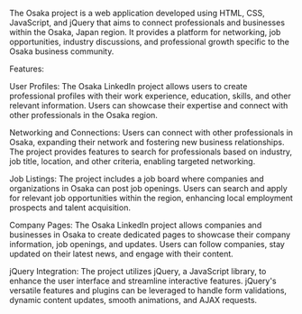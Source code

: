 
The Osaka project is a web application developed 
using HTML, CSS, JavaScript, and jQuery 
that aims to connect professionals and businesses within the Osaka, Japan region. It provides a platform for networking, job opportunities, industry discussions, and professional growth specific to the Osaka business community.

Features:

User Profiles: The Osaka LinkedIn project allows users to create professional profiles with their work experience, education, skills, and other relevant information. Users can showcase their expertise and connect with other professionals in the Osaka region.

Networking and Connections: Users can connect with other professionals in Osaka, expanding their network and fostering new business relationships. The project provides features to search for professionals based on industry, job title, location, and other criteria, enabling targeted networking.

Job Listings: The project includes a job board where companies and organizations in Osaka can post job openings. Users can search and apply for relevant job opportunities within the region, enhancing local employment prospects and talent acquisition.

Company Pages: The Osaka LinkedIn project allows companies and businesses in Osaka to create dedicated pages to showcase their company information, job openings, and updates. Users can follow companies, stay updated on their latest news, and engage with their content.

jQuery Integration: The project utilizes jQuery, a JavaScript library, to enhance the user interface and streamline interactive features. jQuery's versatile features and plugins can be leveraged to handle form validations, dynamic content updates, smooth animations, and AJAX requests.
